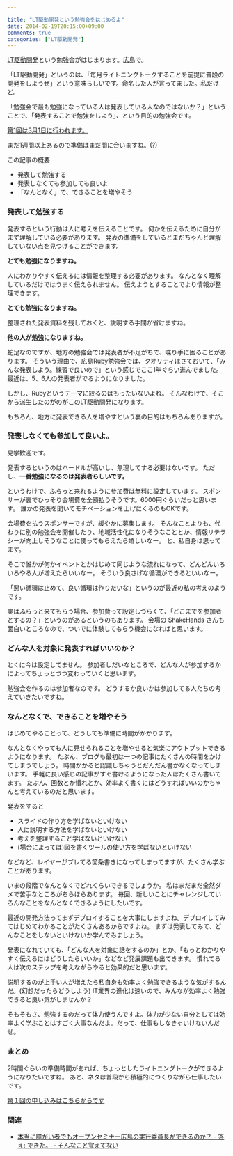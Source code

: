 ```yaml
---

title: "LT駆動開発という勉強会をはじめるよ"
date: 2014-02-19T20:15:00+09:00
comments: true
categories: ["LT駆動開発"]
---
```


[LT駆動開発](http://ltdd.doorkeeper.jp/)という勉強会がはじまります。広島で。

「LT駆動開発」というのは、「毎月ライトニングトークすることを前提に普段の開発をしようぜ」という意味らしいです。命名した人が言ってました。私だけど。

「勉強会で最も勉強になっている人は発表している人なのではないか？」ということで、「発表することで勉強をしよう」、という目的の勉強会です。

[第1回は3月1日に行われます。](http://ltdd.doorkeeper.jp/events/9051)

まだ1週間以上あるので準備はまだ間に合いますね。(?)

この記事の概要

* 発表して勉強する
* 発表しなくても参加しても良いよ
* 「なんとなく」で、できることを増やそう

### 発表して勉強する

発表するという行動は人に考えを伝えることです。
何かを伝えるために自分がまず理解している必要があります。
発表の準備をしているとまだちゃんと理解していない点を見つけることができます。

**とても勉強になりますね。**

人にわかりやすく伝えるには情報を整理する必要があります。
なんとなく理解しているだけではうまく伝えられません。
伝えようとすることでより情報が整理できます。

**とても勉強になりますね。**

整理された発表資料を残しておくと、説明する手間が省けますね。

**他の人が勉強になりますね。**


蛇足なのですが、地方の勉強会では発表者が不足がちで、喋り手に困ることがあります。
そういう理由で、広島Ruby勉強会では、クオリティはさておいて、「みんな発表しよう。練習で良いので」という感じでここ1年ぐらい進んでました。
最近は、5、6人の発表者がでるようになりました。

しかし、Rubyというテーマに絞るのはもったいないよね。
そんなわけで、そこから派生したのがのがこのLT駆動開発になります。


もちろん、地方に発表できる人を増やすという裏の目的はもちろんありますが。

### 発表しなくても参加して良いよ。

見学歓迎です。

発表するというのはハードルが高いし、無理してする必要はないです。
ただし、**一番勉強になるのは発表者らしいです。**

というわけで、ふらっと来れるように参加費は無料に設定しています。
スポンサーが裏でひっそり会場費を全額払うそうです。6000円ぐらいだっと思います。
誰かの発表を聞いてモチベーションを上げにくるのもOKです。

会場費を払うスポンサーですが、緩やかに募集します。
そんなことよりも、代わりに別の勉強会を開催したり、地域活性化になりそうなこととか、情報リテラシーが向上しそうなことに使ってもらえたら嬉しいなー。
と、私自身は思ってます。

そこで誰かが何かイベントとかはじめて同じような流れになって、どんどんいろいろやる人が増えたらいいなー。
そういう良さげな循環ができるといいなー。

「悪い循環は止めて、良い循環は作りたいな」というのが最近の私の考えのようです。

実はふらっと来てもらう場合、参加費って設定しづらくて、「どこまでを参加者とするの？」というのがあるというのもあります。
会場の [ShakeHands](http://www.shakehands.jp/) さんも面白いところなので、ついでに体験してもらう機会になればと思います。

### どんな人を対象に発表すればいいのか？

とくに今は設定してません。
参加者しだいなところで、どんな人が参加するかによってちょっとづつ変わっていくと思います。

勉強会を作るのは参加者なのです。
どうするか良いかは参加してる人たちの考えていきたいですね。

### なんとなくで、できることを増やそう

はじめてやることって、どうしても準備に時間がかかります。

なんとなくやっても人に見せられることを増やせると気楽にアウトプットできるようになります。
たぶん、ブログも最初は一つの記事にたくさんの時間をかけてしまうでしょう。
時間かかると認識しちゃうとだんだん書かなくなってしまいます。
手軽に良い感じの記事がすぐ書けるようになった人はたくさん書いてます。
たぶん、回数とか慣れとか、効率よく書くにはどうすればいいのかちゃんと考えているのだと思います。

発表をすると

* スライドの作り方を学ばないといけない
* 人に説明する方法を学ばないといけない
* 考えを整理すること学ばないといけない
* (場合によっては)図を書くツールの使い方を学ばないといけない

などなど、レイヤーがブレてる箇条書きになってしまってますが、たくさん学ぶことがあります。

いまの段階でなんとなくでどれくらいできるでしょうか。
私はまだまだ全然ダメで苦手なところがちらほらあります。
毎回、新しいことにチャレンジしていろんなことをなんとなくできるようにしたいです。

最近の開発方法ってまずデプロイすることを大事にしますよね。デプロイしてみてはじめてわかることがたくさんあるからですよね。
まずは発表してみて、どんなことをしないといけないか学んでみましょう。

発表になれていても、「どんな人を対象に話をするのか」とか、「もっとわかりやすく伝えるにはどうしたらいいか」などなど発展課題も出てきます。
慣れてる人は次のステップを考えながらやると効果的だと思います。

説明するのが上手い人が増えたら私自身も効率よく勉強できるような気がするんだ。(幻想だったらどうしよう)
IT業界の進化は速いので、みんなが効率よく勉強できると良い気がしませんか？

そもそもさ、勉強するのだって体力使うんですよ。体力が少ない自分としては効率よく学ぶことはすごく大事なんだよ。だって、仕事もしなきゃいけないんだぜ。

### まとめ

2時間ぐらいの準備時間があれば、ちょっとしたライトニングトークができるようになりたいですね。
あと、ネタは普段から積極的につくりながら仕事したいです。


[第１回の申し込みはこちらからです](http://ltdd.doorkeeper.jp/events/9051)


### 関連

* [本当に障がい者でもオープンセミナー広島の実行委員長ができるのか？ - 答え: できた。 - そんなこと覚えてない](http://blog.eiel.info/blog/2014/02/07/osh-2014/)
